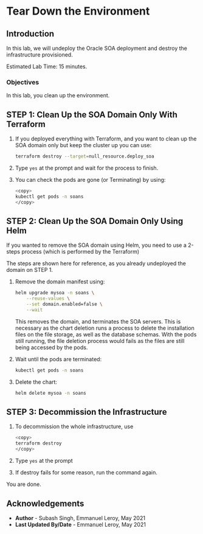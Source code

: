 # Tear Down the Environment

## Introduction

In this lab, we will undeploy the Oracle SOA deployment and destroy the infrastructure provisioned.

Estimated Lab Time: 15 minutes.

### Objectives

In this lab, you clean up the environment.

## **STEP 1:** Clean Up the SOA Domain Only With Terraform

1. If you deployed everything with Terraform, and you want to clean up the SOA domain only but keep the cluster up you can use:

    ```bash
    terraform destroy --target=null_resource.deploy_soa
    ```

2. Type `yes` at the prompt and wait for the process to finish.

3. You can check the pods are gone (or Terminating) by using:

    ```bash
    <copy>
    kubectl get pods -n soans
    </copy>
    ```

## **STEP 2:** Clean Up the SOA Domain Only Using Helm

If you wanted to remove the SOA domain using Helm, you need to use a 2-steps process (which is performed by the Terraform)

The steps are shown here for reference, as you already undeployed the domain on STEP 1.

1. Remove the domain manifest using:

    ```bash
    helm upgrade mysoa -n soans \
        --reuse-values \
        --set domain.enabled=false \
        --wait
    ```

    This removes the domain, and terminates the SOA servers. This is necessary as the chart deletion runs a process to delete the installation files on the file storage, as well as the database schemas. With the pods still running, the file deletion process would fails as the files are still being accessed by the pods.

2. Wait until the pods are terminated:

    ```bash
    kubectl get pods -n soans
    ```

3. Delete the chart:

    ```bash
    helm delete mysoa -n soans
    ```

## **STEP 3:** Decommission the Infrastructure

1. To decommission the whole infrastructure, use

    ```bash
    <copy>
    terraform destroy
    </copy>
    ```

2. Type `yes` at the prompt

3. If destroy fails for some reason, run the command again.

You are done.

## Acknowledgements
 - **Author** - Subash Singh, Emmanuel Leroy, May 2021
 - **Last Updated By/Date** - Emmanuel Leroy, May 2021
